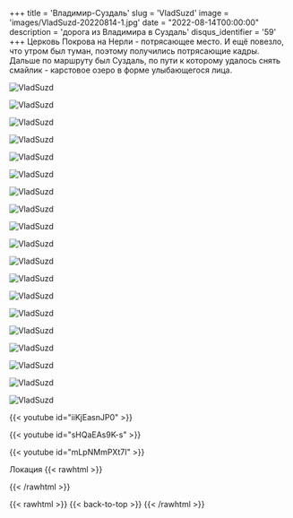 +++
title = 'Владимир-Суздаль'
slug = 'VladSuzd'
image = 'images/VladSuzd-20220814-1.jpg'
date = "2022-08-14T00:00:00"
description = 'дорога из Владимира в Суздаль'
disqus_identifier = '59'
+++
Церковь Покрова на Нерли - потрясающее место. И ещё повезло, что утром был туман, поэтому получились потрясающие кадры.
Дальше по маршруту был Суздаль, по пути к которому удалось снять смайлик - карстовое озеро в форме улыбающегося лица.

![VladSuzd](/images/VladSuzd-20220814-2.jpg)

![VladSuzd](/images/VladSuzd-20220814-3.jpg)

![VladSuzd](/images/VladSuzd-20220814-4.jpg)

![VladSuzd](/images/VladSuzd-20220814-5.jpg)

![VladSuzd](/images/VladSuzd-20220814-6.jpg)

![VladSuzd](/images/VladSuzd-20220814-7.jpg)

![VladSuzd](/images/VladSuzd-20220814-8.jpg)

![VladSuzd](/images/VladSuzd-20220814-9.jpg)

![VladSuzd](/images/VladSuzd-20220814-10.jpg)

![VladSuzd](/images/VladSuzd-20220814-11.jpg)

![VladSuzd](/images/VladSuzd-20220814-12.jpg)

![VladSuzd](/images/VladSuzd-20220814-13.jpg)

![VladSuzd](/images/VladSuzd-20220814-14.jpg)

![VladSuzd](/images/VladSuzd-20220814-15.jpg)

![VladSuzd](/images/VladSuzd-20220814-16.jpg)

![VladSuzd](/images/VladSuzd-20220814-17.jpg)

![VladSuzd](/images/VladSuzd-20220814-18.jpg)

![VladSuzd](/images/VladSuzd-20220814-19.jpg)

![VladSuzd](/images/VladSuzd-20220814-20.jpg)

{{< youtube id="iiKjEasnJP0" >}}

{{< youtube id="sHQaEAs9K-s" >}}

{{< youtube id="mLpNMmPXt7I" >}}

Локация
{{< rawhtml >}}
<div class="yandex-map-container">
<script type="text/javascript" charset="utf-8" async src="https://api-maps.yandex.ru/services/constructor/1.0/js/?um=constructor%3A9afdbfaa9a67c4f1529a2a239b009c72fb4d76b7c8d7674191907612243ee80d&amp;width=800&amp;height=400&amp;lang=ru_RU&amp;scroll=true"></script>
</div>
{{< /rawhtml >}}

{{< rawhtml >}}
{{< back-to-top >}}
{{< /rawhtml >}}